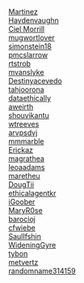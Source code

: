 [Martinez](https://martinez-D352W.github.io/aiaccess.html)<br>
[Haydenvaughn](https://Haydenvaughn.github.io/aiaccess.html)<br>
[Ciel Morrill](https://cielmorrill.github.io/aiaccess.html)<br>
[mugwortlover](https://mugwortlover.github.io/aiaccess.html)<br>
[simonstein18](https://simonstein18.github.io/aiaccess.html)<br>
[pmcslarrow](https://pmcslarrow.github.io/aiaccess.html)<br>
[rtstrob](https://rtstrob.github.io/aiaccess.html)<br>
[mvanslyke](https://mvanslyke.github.io/aiaccess.html)<br>
[Destinyacevedo](https://destinyacevedo.github.io/aiaccess.html)<br>
[tahjoorona](http://tahjoorona.github.io/aiaccess.html)<br>
[dataethically](https://dataethically.github.io/aiaccess.html)<br>
[aweirth](https://aweirth.github.io/aiaccess.html)<br>
[shouvikantu](https://shouvikantu.github.io/aiaccess.html)<br>
[wtreeves](https://treeves-eth23.github.io/aiaccess.html)<br>
[arvpsdvj](https://arvpsdvj.github.io/aiaccess.html)<br>
[mmmarble](https://mmmarble-eths23.github.io/aiaccess.html)<br>
[Erickaz](https://erickaz.github.io/aiaccess.html)<br>
[magrathea](https://magrathea-data352.github.io/aiaccess.html)<br>
[leoaadams](https://leoaadams.github.io/aiaccess.html)<br>
[maretheu](https://maretheu.github.io/aiaccess.html)<br>
[DougTii](https://DougTii.github.io/aiaccess.html)<br>
[ethicalagentkr](https://ethicalagentkr.github.io/aiaccess.html)<br>
[iGoober](https://igoober.github.io/aiaccess.html)<br>
[MaryR0se](https://maryr0se.github.io/aiaccess.html)<br>
[barocioj](https://barocioj.github.io/aiaccess.html)<br>
[cfwiebe](https://cfwiebe.github.io/aiaccess.html)<br>
[SaulIfshin](https://saul1310.github.io/aiaccess.html)<br>
[WideningGyre](https://wideninggyre.github.io/aiaccess.html)<br>
[tybon](https://tybon.github.io/aiaccess.html)<br>
[metvertz](https://Metvertz.github.io/aiaccess.html)<br>
[randomname314159](https://randomname314159.github.io/aiaccess.html)<br>
